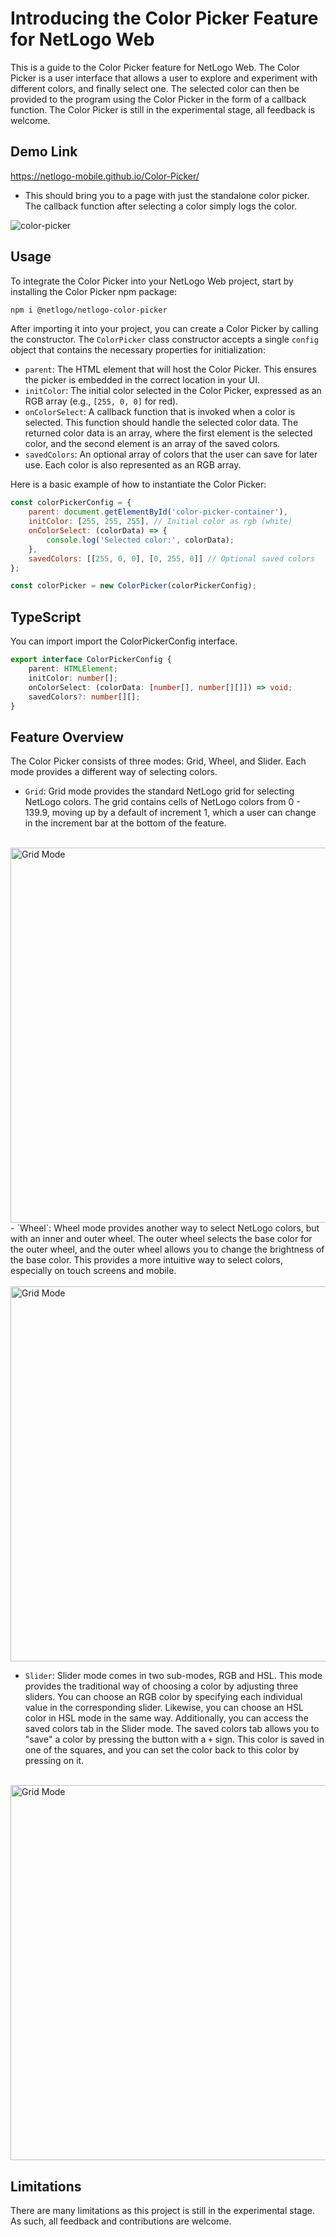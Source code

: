 # Introducing the Color Picker Feature for NetLogo Web

This is a guide to the Color Picker feature for NetLogo Web. The Color Picker is a user interface that allows a user to explore and experiment with different colors, and finally select one. The selected color can then be provided to the program using the Color Picker in the form of a callback function. The Color Picker is still in the experimental stage, all feedback is welcome.

## Demo Link
https://netlogo-mobile.github.io/Color-Picker/
- This should bring you to a page with just the standalone color picker. The callback function after selecting a color simply logs the color.

![color-picker](https://raw.githubusercontent.com/NetLogo-Mobile/Color-Picker/gh-pages/images/color-picker.png) 

## Usage

To integrate the Color Picker into your NetLogo Web project, start by installing the Color Picker npm package:

```bash
npm i @netlogo/netlogo-color-picker
```

After importing it into your project, you can create a Color Picker by calling the constructor. The `ColorPicker` class constructor accepts a single `config` object that contains the necessary properties for initialization:

- `parent`: The HTML element that will host the Color Picker. This ensures the picker is embedded in the correct location in your UI.
- `initColor`: The initial color selected in the Color Picker, expressed as an RGB array (e.g., `[255, 0, 0]` for red).
- `onColorSelect`: A callback function that is invoked when a color is selected. This function should handle the selected color data. The returned color data is an array, where the first element is the selected color, and the second element is an array of the saved colors.
- `savedColors`: An optional array of colors that the user can save for later use. Each color is also represented as an RGB array.

Here is a basic example of how to instantiate the Color Picker:

```javascript
const colorPickerConfig = {
    parent: document.getElementById('color-picker-container'),
    initColor: [255, 255, 255], // Initial color as rgb (white)
    onColorSelect: (colorData) => {
        console.log('Selected color:', colorData);
    },
    savedColors: [[255, 0, 0], [0, 255, 0]] // Optional saved colors
};

const colorPicker = new ColorPicker(colorPickerConfig);
```

## TypeScript 
You can import import the ColorPickerConfig interface. 
```typescript
export interface ColorPickerConfig {
    parent: HTMLElement;
    initColor: number[];
    onColorSelect: (colorData: [number[], number[][]]) => void;
    savedColors?: number[][];
}
```

## Feature Overview

The Color Picker consists of three modes: Grid, Wheel, and Slider. Each mode provides a different way of selecting colors.

- `Grid`: Grid mode provides the standard NetLogo grid for selecting NetLogo colors. The grid contains cells of NetLogo colors from 0 - 139.9, moving up by a default of increment 1, which a user can change in the increment bar at the bottom of the feature.
<br></br>
<img src="https://raw.githubusercontent.com/NetLogo-Mobile/Color-Picker/gh-pages/images/grid-mode.png" alt="Grid Mode" width="600">
- `Wheel`: Wheel mode provides another way to select NetLogo colors, but with an inner and outer wheel. The outer wheel selects the base color for the outer wheel, and the outer wheel allows you to change the brightness of the base color. This provides a more intuitive way to select colors, especially on touch screens and mobile.
<br></br>
<img src="https://raw.githubusercontent.com/NetLogo-Mobile/Color-Picker/gh-pages/images/wheel-mode.png" alt="Grid Mode" width="600">

- `Slider`: Slider mode comes in two sub-modes, RGB and HSL. This mode provides the traditional way of choosing a color by adjusting three sliders. You can choose an RGB color by specifying each individual value in the corresponding slider. Likewise, you can choose an HSL color in HSL mode in the same way. Additionally, you can access the saved colors tab in the Slider mode. The saved colors tab allows you to "save" a color by pressing the button with a `+` sign. This color is saved in one of the squares, and you can set the color back to this color by pressing on it.
<br></br>
<img src="https://raw.githubusercontent.com/NetLogo-Mobile/Color-Picker/gh-pages/images/slider-mode.png" alt="Grid Mode" width="600">


## Limitations

There are many limitations as this project is still in the experimental stage. As such, all feedback and contributions are welcome.


